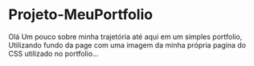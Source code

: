 # Projeto-MeuPortfolio

Olá
Um pouco sobre minha trajetória até aqui em um simples portfolio, Utilizando fundo da page com uma imagem da minha própria pagina do CSS utilizado no portfolio...
